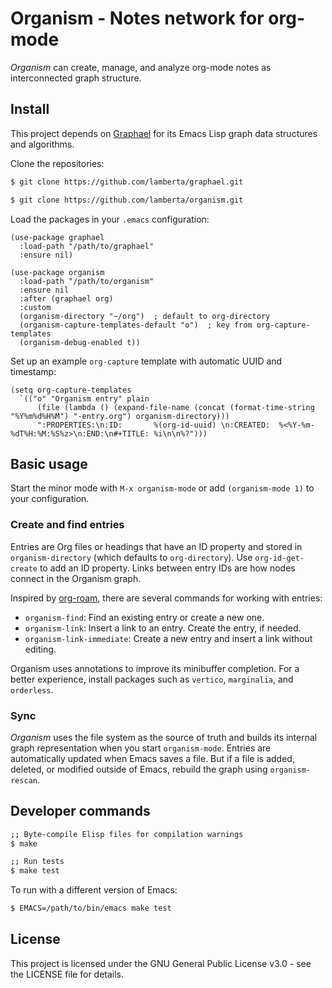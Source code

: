 # Organism - Notes network for org-mode

*Organism* can create, manage, and analyze org-mode notes as
interconnected graph structure.

## Install

This project depends on
[Graphael](https://github.com/lamberta/graphael) for its Emacs Lisp
graph data structures and algorithms.

Clone the repositories:

```bash
$ git clone https://github.com/lamberta/graphael.git

$ git clone https://github.com/lamberta/organism.git
```

Load the packages in your `.emacs` configuration:

```elisp
(use-package graphael
  :load-path "/path/to/graphael"
  :ensure nil)

(use-package organism
  :load-path "/path/to/organism"
  :ensure nil
  :after (graphael org)
  :custom
  (organism-directory "~/org")  ; default to org-directory
  (organism-capture-templates-default "o")  ; key from org-capture-templates
  (organism-debug-enabled t))
```

Set up an example `org-capture` template with automatic UUID and timestamp:

```elisp
(setq org-capture-templates
  `(("o" "Organism entry" plain
      (file (lambda () (expand-file-name (concat (format-time-string "%Y%m%d%H%M") "-entry.org") organism-directory)))
      ":PROPERTIES:\n:ID:       %(org-id-uuid) \n:CREATED:  %<%Y-%m-%dT%H:%M:%S%z>\n:END:\n#+TITLE: %i\n\n%?")))
```

## Basic usage

Start the minor mode with `M-x organism-mode` or add
`(organism-mode 1)` to your configuration.

### Create and find entries

Entries are Org files or headings that have an ID property and stored
in `organism-directory` (which defaults to `org-directory`). Use
`org-id-get-create` to add an ID property. Links between entry IDs are
how nodes connect in the Organism graph.

Inspired by [org-roam](https://github.com/org-roam/org-roam), there
are several commands for working with entries:

- `organism-find`: Find an existing entry or create a new one.
- `organism-link`: Insert a link to an entry. Create the entry, if needed.
- `organism-link-immediate`: Create a new entry and insert a link
  without editing.

Organism uses annotations to improve its minibuffer completion. For a
better experience, install packages such as `vertico`, `marginalia`,
and `orderless`.

### Sync

*Organism* uses the file system as the source of truth and builds its
internal graph representation when you start `organism-mode`. Entries
are automatically updated when Emacs saves a file. But if a file is
added, deleted, or modified outside of Emacs, rebuild the graph using
`organism-rescan`.

## Developer commands

```bash
;; Byte-compile Elisp files for compilation warnings
$ make

;; Run tests
$ make test
```

To run with a different version of Emacs:

```bash
$ EMACS=/path/to/bin/emacs make test
```

## License

This project is licensed under the GNU General Public License v3.0 -
see the LICENSE file for details.
